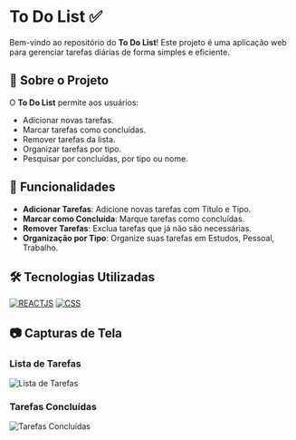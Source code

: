 # To Do List ✅

Bem-vindo ao repositório do **To Do List**! Este projeto é uma aplicação web para gerenciar tarefas diárias de forma simples e eficiente.

## 📜 Sobre o Projeto

O **To Do List** permite aos usuários:

- Adicionar novas tarefas.
- Marcar tarefas como concluídas.
- Remover tarefas da lista.
- Organizar tarefas por tipo.
- Pesquisar por concluídas, por tipo ou nome.

## 🚀 Funcionalidades

- **Adicionar Tarefas**: Adicione novas tarefas com Título e Tipo.
- **Marcar como Concluída**: Marque tarefas como concluídas.
- **Remover Tarefas**: Exclua tarefas que já não são necessárias.
- **Organização por Tipo**: Organize suas tarefas em Estudos, Pessoal, Trabalho.

## 🛠️ Tecnologias Utilizadas

[![REACTJS](https://img.shields.io/badge/React-61DAFB?style=for-the-badge&logo=react&logoColor=3c4048)]()
[![CSS](https://img.shields.io/badge/CSS3-1572B6?style=for-the-badge&logo=css3&logoColor=white)]()

## 📷 Capturas de Tela

### Lista de Tarefas
![Lista de Tarefas](https://portfolio.descubraserragaucha.com/assets/toDo0.png)

### Tarefas Concluídas
![Tarefas Concluídas](https://portfolio.descubraserragaucha.com/assets/toDo1.png)

